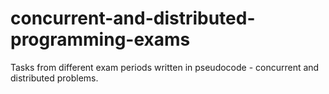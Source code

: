 # concurrent-and-distributed-programming-exams
Tasks from different exam periods written in pseudocode - concurrent and distributed problems.

